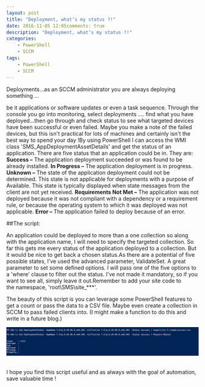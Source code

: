 ```yaml
---
layout: post
title: "Deployment, what’s my status ?!"
date: 2016-11-05 12:05comments: true
description: "Deployment, what’s my status ?!"
categories:     
    - PowerShell 
    - SCCM
tags:     
    - PowerShell 
    - SCCM
---
```


Deployments...as an SCCM administrator you are always deploying something ... 

be it applications or software updates or even a task sequence. Through the console you go into monitoring, select deployments .... 
find what you have deployed...then go through and check status to see what targeted devices have been successful or even failed. Maybe 
you make a note of the failed devices, but this isn't practical for lots of machines and certainly isn't the best way to spend your 
day !By using PowerShell I can access the WMI class 'SMS_AppDeploymentAssetDetails' and get the status of an application. There are five status that an application could be in. They are: 
**Success –** The application deployment succeeded or was found to be already installed.
**In Progress –** The application deployment is in progress.
**Unknown –** The state of the application deployment could not be determined. This state is not applicable for deployments with a purpose of Available. This state is typically displayed when state messages from the client are not yet received.
**Requirements Not Met –** The application was not deployed because it was not compliant with a dependency or a requirement rule, or because the operating system to which it was deployed was not applicable.
**Error –** The application failed to deploy because of an error. 

##The script:

<script src="https://gist.github.com/Graham-Beer/4c66ceb5340f85a2acf664be466d8b63.js"></script> 

An application could be deployed to more than a one collection so along 
with the application name, I will need to specify the targeted collection. So far this gets me every status of the application deployed 
to a collection. But it would be nice to get back a chosen status.As there are a potential of five possible states, I’ve used the 
advanced parameter, ValidateSet. A great parameter to set some defined options. I will pass one of the five options to a 'where' clause 
to filter out the status. I've not made it mandatory, so if you want to see all, simply leave it out.Remember to add your site code to  
the namespace, 'root\SMS\site_***'.  

The beauty of this script is you can leverage some PowerShell features to get a count or pass the data to a CSV file. Maybe even create a collection in SCCM to pass failed clients into. (I might make a function to do this and write in a future blog.) 

![](/images/Blog_Pictures/5309265_orig.png)  

I hope you find this script useful and as always with the goal of automation, save valuable time !
